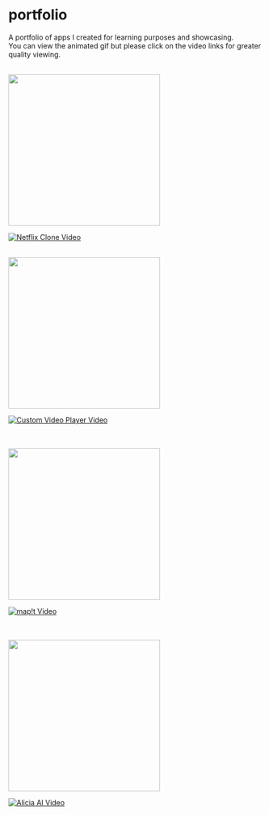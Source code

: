 # portfolio
A portfolio of apps I created for learning purposes and showcasing.<br>
You can view the animated gif but please click on the video links for greater quality viewing.<br><br>

<img src="https://github.com/malach1/portfolio/assets/5972850/f299cc56-ea9e-40e7-952d-9fa27251d480" width=300><br>

[![Netflix Clone Video](https://github.com/malach1/portfolio/assets/5972850/fdd97207-ddd1-4ff9-9432-09e8c4a3f329)]([https://github.com/malach1/portfolio/assets/5972850/fdd97207-ddd1-4ff9-9432-09e8c4a3f329)
<br><br>

<img src="https://github.com/malach1/portfolio/assets/5972850/e8b89cfb-f5ff-4974-bb2a-cecc5feddaf8" width=300><br>

[![Custom Video Player Video](https://github.com/malach1/portfolio/assets/5972850/2c5d8c35-1934-4b0d-ae4a-50bbbd769835)]([https://github.com/malach1/portfolio/assets/5972850/2c5d8c35-1934-4b0d-ae4a-50bbbd769835)

<br><br>
<img src="https://github.com/malach1/portfolio/assets/5972850/f5f7d4bc-132a-4a7b-bd96-41643a2d9e23" width=300><br>

[![map!t Video](https://github.com/malach1/portfolio/assets/5972850/dd7b4aa5-7515-4b36-b29c-bdf44f8459c9)]([https://github.com/malach1/portfolio/assets/5972850/dd7b4aa5-7515-4b36-b29c-bdf44f8459c9)

<br><br>
<img src="https://github.com/malach1/portfolio/assets/5972850/a05728c2-0c24-4a3e-a0b9-aa1110b10b31" width=300><br>

[![Alicia AI Video](https://github.com/malach1/portfolio/assets/5972850/f9b00883-7130-46d5-9792-d3885935132a)]([https://github.com/malach1/portfolio/assets/5972850/f9b00883-7130-46d5-9792-d3885935132a)
